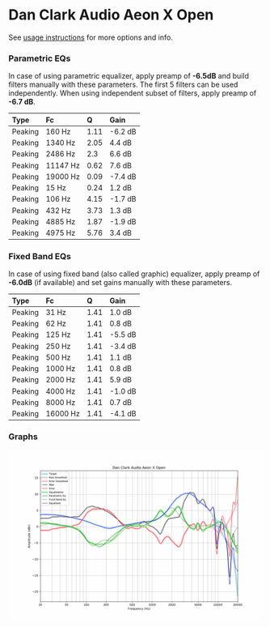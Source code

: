 # Dan Clark Audio Aeon X Open
See [usage instructions](https://github.com/jaakkopasanen/AutoEq#usage) for more options and info.

### Parametric EQs
In case of using parametric equalizer, apply preamp of **-6.5dB** and build filters manually
with these parameters. The first 5 filters can be used independently.
When using independent subset of filters, apply preamp of **-6.7 dB**.

| Type    | Fc       |    Q | Gain    |
|:--------|:---------|:-----|:--------|
| Peaking | 160 Hz   | 1.11 | -6.2 dB |
| Peaking | 1340 Hz  | 2.05 | 4.4 dB  |
| Peaking | 2486 Hz  | 2.3  | 6.6 dB  |
| Peaking | 11147 Hz | 0.62 | 7.6 dB  |
| Peaking | 19000 Hz | 0.09 | -7.4 dB |
| Peaking | 15 Hz    | 0.24 | 1.2 dB  |
| Peaking | 106 Hz   | 4.15 | -1.7 dB |
| Peaking | 432 Hz   | 3.73 | 1.3 dB  |
| Peaking | 4885 Hz  | 1.87 | -1.9 dB |
| Peaking | 4975 Hz  | 5.76 | 3.4 dB  |

### Fixed Band EQs
In case of using fixed band (also called graphic) equalizer, apply preamp of **-6.0dB**
(if available) and set gains manually with these parameters.

| Type    | Fc       |    Q | Gain    |
|:--------|:---------|:-----|:--------|
| Peaking | 31 Hz    | 1.41 | 1.0 dB  |
| Peaking | 62 Hz    | 1.41 | 0.8 dB  |
| Peaking | 125 Hz   | 1.41 | -5.5 dB |
| Peaking | 250 Hz   | 1.41 | -3.4 dB |
| Peaking | 500 Hz   | 1.41 | 1.1 dB  |
| Peaking | 1000 Hz  | 1.41 | 0.8 dB  |
| Peaking | 2000 Hz  | 1.41 | 5.9 dB  |
| Peaking | 4000 Hz  | 1.41 | -1.0 dB |
| Peaking | 8000 Hz  | 1.41 | 0.7 dB  |
| Peaking | 16000 Hz | 1.41 | -4.1 dB |

### Graphs
![](./Dan%20Clark%20Audio%20Aeon%20X%20Open.png)